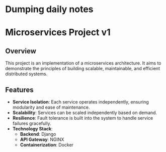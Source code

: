 # Dumping daily notes  
# Microservices Project v1

## Overview

This project is an implementation of a microservices architecture. It aims to demonstrate the principles of building scalable, maintainable, and efficient distributed systems.

## Features

- **Service Isolation**: Each service operates independently, ensuring modularity and ease of maintenance.
- **Scalability**: Services can be scaled independently based on demand.
- **Resilience**: Fault tolerance is built into the system to handle service failures gracefully.
- **Technology Stack**:
  - **Backend**: Django
  - **API Gateway**: NGINX
  - **Containerization**: Docker
